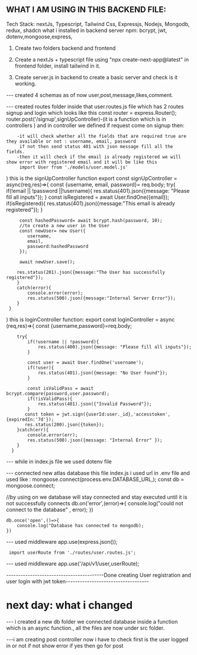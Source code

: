 ## WHAT I AM USING IN THIS BACKEND FILE:

Tech Stack: nextJs, Typescript, Tailwind Css, Expressjs, Nodejs, Mongodb, redux, shadcn
what i installed in backend server npm: bcrypt, jwt, dotenv,mongoose,express,

1. Create two folders backend and frontend

2. Create a nextJs + typescript file using "npx create-next-app@latest" in frontend folder, install tailwind in it.

3. Create server.js in backend to create a basic server and check is it working.

--- created 4 schemas as of now user,post,message,likes,comment.

--- created routes folder inside that user.routes.js file which has 2 routes signup and login which looks like this
const router = express.Router();
router.post('/signup',signUpController)-(it is a function which is in controllers ) and in controller we defined if
request come on signup then:

        -it will check whether all the fields that are required true are they available or not : username, email, password
         if not then send status 401 with json message fill all the fields.
        -then it will check if the email is already registered we will show error with registered email and it will be like this
         import User from './models/user.model.js'

) this is the signUpController function
export const signUpController = async(req,res)=>{
const {username, email, password}= req.body;
try{
if(!email || !password ||!username){
res.status(401).json({message: "Please fill all inputs"});
}
const isRegistered = await User.findOne({email});
if(isRegistered){
res.status(401).json({message:"This email is already registered"});
}

         const hashedPassword= await bcrypt.hash(password, 10);
         //to create a new user in the User
         const newUser= new User({
            username,
            email,
            password:hashedPassword
         });

         await newUser.save();

        res.status(201).json({message:"The User has successfully registered"});
        }
        catch(error){
            console.error(error);
            res.status(500).json({message:"Internal Server Error"});
        }
     }

) this is loginController function:
export const loginController = async (req,res)=>{
const {username,password}=req.body;

        try{
            if(!username || !password){
                res.status(400).json({message: "Please fill all inputs"});
            }

            const user = await User.findOne('username');
            if(!user){
                res.status(401).json({message: "No User found"});
            }

            const isValidPass = await bcrypt.compare(password,user.password);
            if(!isValidPass){
                res.status(401).json({"Invalid Password"});
            }
           const token = jwt.sign({userId:user._id},'accesstoken',{expiredIn:'7d'});
           res.status(200).json({token});
        }catch(err){
            console.error(err);
            res.status(500).json({message: "Internal Error" });
        }
      }

--- while in index.js file we used dotenv file

--- connected new atlas database this file index.js i used url in .env file and used like
: mongoose.connect(process.env.DATABASE_URL,);
const db = mongoose.connect;

//by using on we database will stay connected and stay executed until it is not successfully connects
db.on('error',(error)=>{
console.log("could not connect to the database" , error);
})

    db.once('open',()=>{
        console.log("Database has connected to mongodb);
    })

--- used middleware app.use(express.json());

     import userRoute from './routes/user.routes.js';

--- used middleware app.use('/api/v1/user,userRoute);

-----------------------------------------Done creating User registration and user login with jwt token-----------------------------------

# next day: what i changed

--- i created a new db folder we connected database inside a function which is an async function., all the files are now
under src folder.

---i am creating post controller now i have to check first is the user logged in or not if not show error if yes then go for
post

